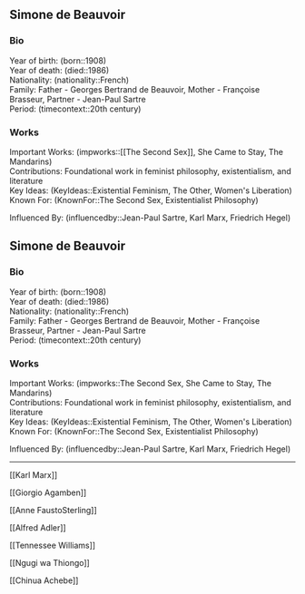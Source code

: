 ## Simone de Beauvoir

### Bio
Year of birth: (born::1908)  
Year of death: (died::1986)  
Nationality: (nationality::French)  
Family: Father - Georges Bertrand de Beauvoir, Mother - Françoise Brasseur, Partner - Jean-Paul Sartre  
Period: (timecontext::20th century)  

### Works
Important Works: (impworks::[[The Second Sex]], She Came to Stay, The Mandarins)  
Contributions: Foundational work in feminist philosophy, existentialism, and literature  
Key Ideas: (KeyIdeas::Existential Feminism, The Other, Women's Liberation)  
Known For: (KnownFor::The Second Sex, Existentialist Philosophy)  

Influenced By: (influencedby::Jean-Paul Sartre, Karl Marx, Friedrich Hegel)

## Simone de Beauvoir

### Bio
Year of birth: (born::1908)  
Year of death: (died::1986)  
Nationality: (nationality::French)  
Family: Father - Georges Bertrand de Beauvoir, Mother - Françoise Brasseur, Partner - Jean-Paul Sartre  
Period: (timecontext::20th century)  

### Works
Important Works: (impworks::The Second Sex, She Came to Stay, The Mandarins)  
Contributions: Foundational work in feminist philosophy, existentialism, and literature  
Key Ideas: (KeyIdeas::Existential Feminism, The Other, Women's Liberation)  
Known For: (KnownFor::The Second Sex, Existentialist Philosophy)  

Influenced By: (influencedby::Jean-Paul Sartre, Karl Marx, Friedrich Hegel)

---

[[Karl Marx]]

[[Giorgio Agamben]]

[[Anne FaustoSterling]]

[[Alfred Adler]]

[[Tennessee Williams]]

[[Ngugi wa Thiongo]]

[[Chinua Achebe]]